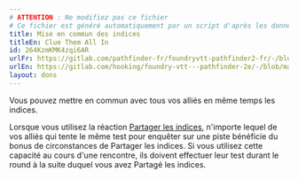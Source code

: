 ```yaml
---
# ATTENTION : Ne modifiez pas ce fichier
# Ce fichier est généré automatiquement par un script d'après les données du module Foundry VTT officiel et de sa traduction
title: Mise en commun des indices
titleEn: Clue Them All In
id: 264KzmKMK4zqi6AR
urlFr: https://gitlab.com/pathfinder-fr/foundryvtt-pathfinder2-fr/-/blob/master/data/feats/264KzmKMK4zqi6AR.htm
urlEn: https://gitlab.com/hooking/foundry-vtt---pathfinder-2e/-/blob/master/packs/data/feats.db/clue-them-all-in.json
layout: dons
---
```

Vous pouvez mettre en commun avec tous vos alliés en même temps les indices.

Lorsque vous utilisez la réaction [Partager les indices](../actions/partager-les-indices.html), n'importe lequel de vos alliés qui tente le même test pour enquêter sur une piste bénéficie du bonus de circonstances de Partager les indices. Si vous utilisez cette capacité au cours d'une rencontre, ils doivent effectuer leur test durant le round à la suite duquel vous avez Partagé les indices.
